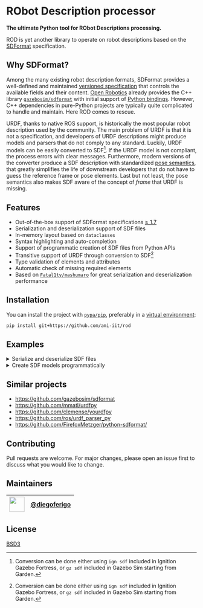 # RObot Description processor

**The ultimate Python tool for RObot Descriptions processing.**

ROD is yet another library to operate on robot descriptions based on the [SDFormat][sdformat] specification.

## Why SDFormat?

Among the many existing robot description formats, SDFormat provides a well-defined and maintained [versioned specification][sdformat_spec] that controls the available fields and their content.
[Open Robotics][open_robotics] already provides the C++ library [`gazebosim/sdformat`](https://github.com/gazebosim/sdformat) with initial support of [Python bindings][sdformat_python].
However, C++ dependencies in pure-Python projects are typically quite complicated to handle and maintain.
Here ROD comes to rescue.

URDF, thanks to native ROS support, is historically the most popular robot description used by the community.
The main problem of URDF is that it is not a specification, and developers of URDF descriptions might produce models and parsers that do not comply to any standard.
Luckily, URDF models can be easily converted to SDF[^urdf_to_sdf].
If the URDF model is not compliant, the process errors with clear messages.
Furthermore, modern versions of the converter produce a SDF description with standardized [pose semantics][pose_semantics],
that greatly simplifies the life of downstream developers that do not have to guess the reference frame or pose elements.
Last but not least, the pose semantics also makes SDF aware of the concept of _frame_ that URDF is missing.

## Features

- Out-of-the-box support of SDFormat specifications [≥ 1.7][sdformat_spec_17]
- Serialization and deserialization support of SDF files
- In-memory layout based on `dataclasses`
- Syntax highlighting and auto-completion
- Support of programmatic creation of SDF files from Python APIs
- Transitive support of URDF through conversion to SDF[^urdf_to_sdf]
- Type validation of elements and attributes
- Automatic check of missing required elements
- Based on [`Fatal1ty/mashumaro`][mashumaro] for great serialization and deserialization performance

[mashumaro]: https://github.com/Fatal1ty/mashumaro
[open_robotics]: https://www.openrobotics.org/
[pose_semantics]: http://sdformat.org/tutorials?tut=pose_frame_semantics_proposal&cat=pose_semantics_docs&
[sdformat]: http://sdformat.org/
[sdformat_python]: http://sdformat.org/tutorials?tut=python_bindings&cat=developers&
[sdformat_repo]: https://github.com/gazebosim/sdformat
[sdformat_spec]: http://sdformat.org/spec
[sdformat_spec_17]: http://sdformat.org/spec?elem=sdf&ver=1.7
[urdf]: http://wiki.ros.org/urdf

[^urdf_to_sdf]: Conversion can be done either using `ign sdf` included in Ignition Gazebo Fortress, or `gz sdf` included in Gazebo Sim starting from Garden.

## Installation

You can install the project with [`pypa/pip`][pip], preferably in a [virtual environment][venv]:

```bash
pip install git+https://github.com/ami-iit/rod
```

[pip]: https://github.com/pypa/pip/
[venv]: https://docs.python.org/3.8/tutorial/venv.html

## Examples

<details>
<summary>Serialize and deserialize SDF files</summary>

```python
import pathlib

from rod import Sdf

# Supported SDF resources
sdf_resource_1 = "/path/to/file.sdf"
sdf_resource_2 = pathlib.Path(sdf_resource_1)
sdf_resource_3 = sdf_resource_2.read_text()

# Deserialize SDF resources
sdf_1 = Sdf.load(sdf=sdf_resource_1)
sdf_2 = Sdf.load(sdf=sdf_resource_2)
sdf_3 = Sdf.load(sdf=sdf_resource_3)

# Serialize in-memory Sdf object
print(sdf_3.serialize(pretty=True))
```

</details>

<details>
<summary>Create SDF models programmatically</summary>

```python
from rod import Axis, Inertia, Inertial, Joint, Limit, Link, Model, Sdf, Xyz

sdf = Sdf(
    version="1.7",
    model=Model(
        name="my_model",
        link=[
            Link(name="base_link", inertial=Inertial(mass=1.0, inertia=Inertia())),
            Link(name="my_link", inertial=Inertial(mass=0.5, inertia=Inertia())),
        ],
        joint=Joint(
            name="base_to_my_link",
            type="revolute",
            parent="base_link",
            child="my_link",
            axis=Axis(xyz=Xyz(xyz=[0, 0, 1]), limit=Limit(lower=-3.13, upper=3.14)),
        ),
    ),
)

print(sdf.serialize(pretty=True))
```

```xml
<?xml version="1.0" encoding="utf-8"?>
<sdf version="1.7">
  <model name="my_model">
    <link name="base_link">
      <inertial>
        <mass>1.0</mass>
        <inertia>
          <ixx>1.0</ixx>
          <iyy>1.0</iyy>
          <izz>1.0</izz>
          <ixy>0.0</ixy>
          <ixz>0.0</ixz>
          <iyz>0.0</iyz>
        </inertia>
      </inertial>
    </link>
    <link name="my_link">
      <inertial>
        <mass>0.5</mass>
        <inertia>
          <ixx>1.0</ixx>
          <iyy>1.0</iyy>
          <izz>1.0</izz>
          <ixy>0.0</ixy>
          <ixz>0.0</ixz>
          <iyz>0.0</iyz>
        </inertia>
      </inertial>
    </link>
    <joint name="base_to_my_link" type="revolute">
      <parent>base_link</parent>
      <child>my_link</child>
      <axis>
        <xyz>0 0 1</xyz>
        <limit>
          <lower>-3.13</lower>
          <upper>3.14</upper>
        </limit>
      </axis>
    </joint>
  </model>
</sdf>
```

</details>

## Similar projects

- https://github.com/gazebosim/sdformat
- https://github.com/mmatl/urdfpy
- https://github.com/clemense/yourdfpy
- https://github.com/ros/urdf_parser_py
- https://github.com/FirefoxMetzger/python-sdformat/

## Contributing

Pull requests are welcome. 
For major changes, please open an issue first to discuss what you would like to change.

## Maintainers

| [<img src="https://github.com/diegoferigo.png" width="40">][df] | [@diegoferigo][df] |
|:---------------------------------------------------------------:|:------------------:|

[df]: https://github.com/diegoferigo

## License

[BSD3](https://choosealicense.com/licenses/bsd-3-clause/)

